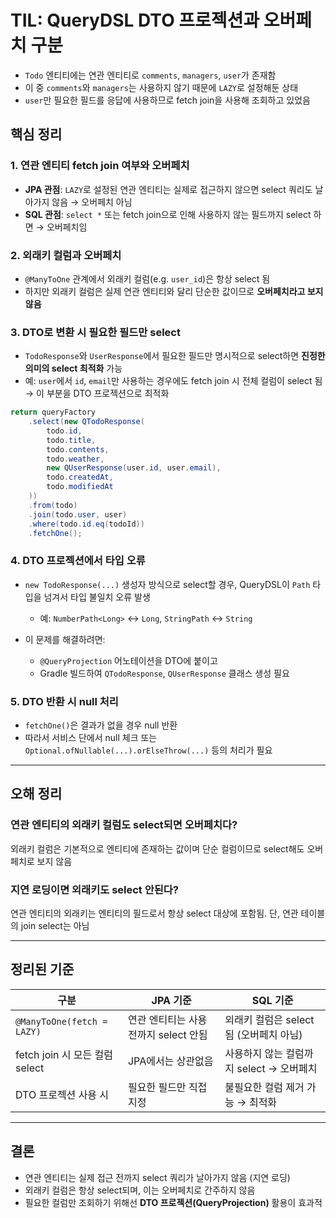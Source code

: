 # TIL: QueryDSL DTO 프로젝션과 오버페치 구분

* `Todo` 엔티티에는 연관 엔티티로 `comments`, `managers`, `user`가 존재함
* 이 중 `comments`와 `managers`는 사용하지 않기 때문에 `LAZY`로 설정해둔 상태
* `user`만 필요한 필드를 응답에 사용하므로 fetch join을 사용해 조회하고 있었음

##  핵심 정리

### 1. 연관 엔티티 fetch join 여부와 오버페치

* **JPA 관점**: `LAZY`로 설정된 연관 엔티티는 실제로 접근하지 않으면 select 쿼리도 날아가지 않음 → 오버페치 아님
* **SQL 관점**: `select *` 또는 fetch join으로 인해 사용하지 않는 필드까지 select 하면 → 오버페치임

### 2. 외래키 컬럼과 오버페치

* `@ManyToOne` 관계에서 외래키 컬럼(e.g. `user_id`)은 항상 select 됨
* 하지만 외래키 컬럼은 실제 연관 엔티티와 달리 단순한 값이므로 **오버페치라고 보지 않음**

### 3. DTO로 변환 시 필요한 필드만 select

* `TodoResponse`와 `UserResponse`에서 필요한 필드만 명시적으로 select하면 **진정한 의미의 select 최적화** 가능
* 예: `user`에서 `id`, `email`만 사용하는 경우에도 fetch join 시 전체 컬럼이 select 됨 → 이 부분을 DTO 프로젝션으로 최적화

```java
return queryFactory
    .select(new QTodoResponse(
        todo.id,
        todo.title,
        todo.contents,
        todo.weather,
        new QUserResponse(user.id, user.email),
        todo.createdAt,
        todo.modifiedAt
    ))
    .from(todo)
    .join(todo.user, user)
    .where(todo.id.eq(todoId))
    .fetchOne();
```

### 4. DTO 프로젝션에서 타입 오류

* `new TodoResponse(...)` 생성자 방식으로 select할 경우, QueryDSL이 `Path` 타입을 넘겨서 타입 불일치 오류 발생

  * 예: `NumberPath<Long>` ↔ `Long`, `StringPath` ↔ `String`
* 이 문제를 해결하려면:

  * `@QueryProjection` 어노테이션을 DTO에 붙이고
  * Gradle 빌드하여 `QTodoResponse`, `QUserResponse` 클래스 생성 필요

### 5. DTO 반환 시 null 처리

* `fetchOne()`은 결과가 없을 경우 null 반환
* 따라서 서비스 단에서 null 체크 또는 `Optional.ofNullable(...).orElseThrow(...)` 등의 처리가 필요

---

## 오해 정리

### 연관 엔티티의 외래키 컬럼도 select되면 오버페치다?

외래키 컬럼은 기본적으로 엔티티에 존재하는 값이며 단순 컬럼이므로 select해도 오버페치로 보지 않음

### 지연 로딩이면 외래키도 select 안된다?

연관 엔티티의 외래키는 엔티티의 필드로서 항상 select 대상에 포함됨. 단, 연관 테이블의 join select는 아님

---

## 정리된 기준

| 구분                         | JPA 기준                   | SQL 기준                     |
| -------------------------- | ------------------------ | -------------------------- |
| `@ManyToOne(fetch = LAZY)` | 연관 엔티티는 사용 전까지 select 안됨 | 외래키 컬럼은 select됨 (오버페치 아님)  |
| fetch join 시 모든 컬럼 select  | JPA에서는 상관없음              | 사용하지 않는 컬럼까지 select → 오버페치 |
| DTO 프로젝션 사용 시              | 필요한 필드만 직접 지정            | 불필요한 컬럼 제거 가능 → 최적화        |

---

## 결론

* 연관 엔티티는 실제 접근 전까지 select 쿼리가 날아가지 않음 (지연 로딩)
* 외래키 컬럼은 항상 select되며, 이는 오버페치로 간주하지 않음
* 필요한 컬럼만 조회하기 위해선 **DTO 프로젝션(QueryProjection)** 활용이 효과적